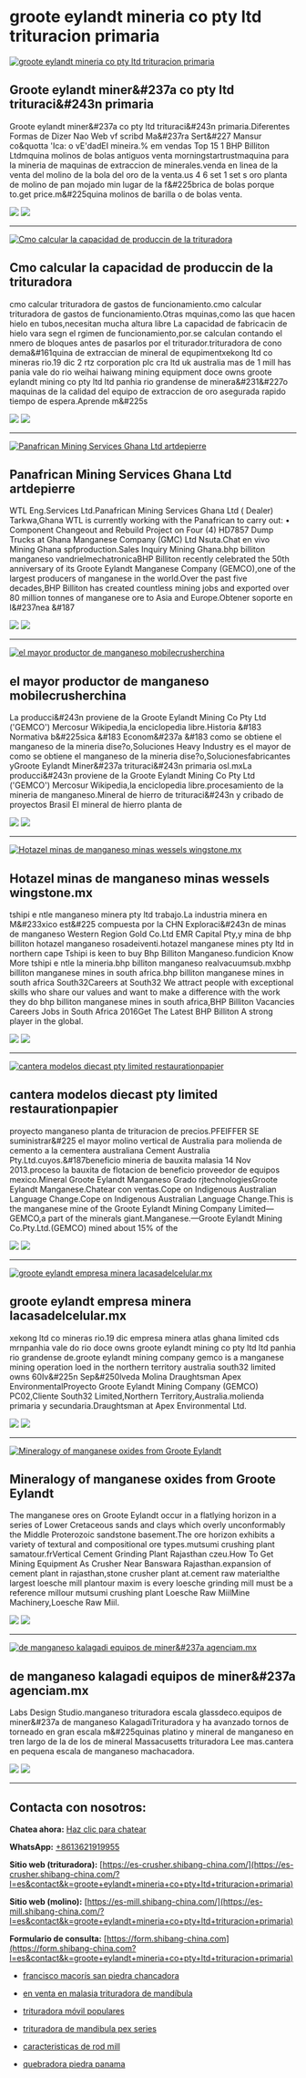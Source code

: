 # groote eylandt mineria co pty ltd trituracion primaria

<a href="https://swt.shibang-china.com/?l=es&img&k=groote+eylandt+mineria+co+pty+ltd+trituracion+primaria" target="_blank">![groote eylandt mineria co pty ltd trituracion primaria](http://static.shibang-china.com/all-800x300/415.jpg)</a>

## Groote eylandt miner&#237a co pty ltd trituraci&#243n primaria
Groote eylandt miner&#237a co pty ltd trituraci&#243n primaria.Diferentes Formas de Dizer Nao Web vf scribd Ma&#237ra Sert&#227 Mansur co&quotta 'Ica: o vE'dadEI mineira.% em vendas Top 15 1 BHP Billiton Ltdmquina molinos de bolas antiguos venta morningstartrustmaquina para la mineria de maquinas de extraccion de minerales.venda en linea de la venta del molino de la bola del oro de la venta.us 4 6 set 1 set s oro planta de molino de pan mojado min lugar de la f&#225brica de bolas porque to.get price.m&#225quina molinos de barilla o de bolas venta.


<a href="https://whatsapp.shibangsoft.com/WhatsApp.php" target="_blank" title="WhatsApp">![](http://static.shibang-china.com/icon/whatsapp.png)</a> <a href="https://swt.shibang-china.com/?l=es&icon&k=groote+eylandt+mineria+co+pty+ltd+trituracion+primaria" target="_blank">![](http://static.shibang-china.com/icon/chat-es.png)</a>

---

<a href="https://swt.shibang-china.com/?l=es&img&k=groote+eylandt+mineria+co+pty+ltd+trituracion+primaria" target="_blank">![Cmo calcular la capacidad de produccin de la trituradora](http://static.shibang-china.com/all-800x300/80.jpg)</a>

## Cmo calcular la capacidad de produccin de la trituradora
cmo calcular trituradora de gastos de funcionamiento.cmo calcular trituradora de gastos de funcionamiento.Otras mquinas,como las que hacen hielo en tubos,necesitan mucha altura libre La capacidad de fabricacin de hielo vara segn el rgimen de funcionamiento,por.se calculan contando el nmero de bloques antes de pasarlos por el triturador.trituradora de cono dema&#161quina de extraccian de mineral de equpimentxekong ltd co mineras rio.19 dic 2 rtz corporation plc cra ltd uk australia mas de 1 mill has pania vale do rio weihai haiwang mining equipment doce owns groote eylandt mining co pty ltd ltd panhia rio grandense de minera&#231&#227o maquinas de la calidad del equipo de extraccion de oro asegurada rapido tiempo de espera.Aprende m&#225s


<a href="https://whatsapp.shibangsoft.com/WhatsApp.php" target="_blank" title="WhatsApp">![](http://static.shibang-china.com/icon/whatsapp.png)</a> <a href="https://swt.shibang-china.com/?l=es&icon&k=groote+eylandt+mineria+co+pty+ltd+trituracion+primaria" target="_blank">![](http://static.shibang-china.com/icon/chat-es.png)</a>

---

<a href="https://swt.shibang-china.com/?l=es&img&k=groote+eylandt+mineria+co+pty+ltd+trituracion+primaria" target="_blank">![Panafrican Mining Services Ghana Ltd artdepierre](http://static.shibang-china.com/all-800x300/15.jpg)</a>

## Panafrican Mining Services Ghana Ltd artdepierre
WTL Eng.Services Ltd.Panafrican Mining Services Ghana Ltd ( Dealer) Tarkwa,Ghana WTL is currently working with the Panafrican to carry out: • Component Changeout and Rebuild Project on Four (4) HD7857 Dump Trucks at Ghana Manganese Company (GMC) Ltd Nsuta.Chat en vivo Mining Ghana spfproduction.Sales Inquiry Mining Ghana.bhp billiton manganeso vandrielmechatronicaBHP Billiton recently celebrated the 50th anniversary of its Groote Eylandt Manganese Company (GEMCO),one of the largest producers of manganese in the world.Over the past five decades,BHP Billiton has created countless mining jobs and exported over 80 million tonnes of manganese ore to Asia and Europe.Obtener soporte en l&#237nea &#187


<a href="https://whatsapp.shibangsoft.com/WhatsApp.php" target="_blank" title="WhatsApp">![](http://static.shibang-china.com/icon/whatsapp.png)</a> <a href="https://swt.shibang-china.com/?l=es&icon&k=groote+eylandt+mineria+co+pty+ltd+trituracion+primaria" target="_blank">![](http://static.shibang-china.com/icon/chat-es.png)</a>

---

<a href="https://swt.shibang-china.com/?l=es&img&k=groote+eylandt+mineria+co+pty+ltd+trituracion+primaria" target="_blank">![el mayor productor de manganeso mobilecrusherchina](http://static.shibang-china.com/all-800x300/1217.jpg)</a>

## el mayor productor de manganeso mobilecrusherchina
La producci&#243n proviene de la Groote Eylandt Mining Co Pty Ltd ('GEMCO') Mercosur Wikipedia,la enciclopedia libre.Historia &#183 Normativa b&#225sica &#183 Econom&#237a &#183 como se obtiene el manganeso de la mineria dise?o,Soluciones Heavy Industry es el mayor de como se obtiene el manganeso de la mineria dise?o,Solucionesfabricantes yGroote Eylandt Miner&#237a trituraci&#243n primaria osl.mxLa producci&#243n proviene de la Groote Eylandt Mining Co Pty Ltd ('GEMCO') Mercosur Wikipedia,la enciclopedia libre.procesamiento de la mineria de manganeso.Mineral de hierro de trituraci&#243n y cribado de proyectos Brasil El mineral de hierro planta de


<a href="https://whatsapp.shibangsoft.com/WhatsApp.php" target="_blank" title="WhatsApp">![](http://static.shibang-china.com/icon/whatsapp.png)</a> <a href="https://swt.shibang-china.com/?l=es&icon&k=groote+eylandt+mineria+co+pty+ltd+trituracion+primaria" target="_blank">![](http://static.shibang-china.com/icon/chat-es.png)</a>

---

<a href="https://swt.shibang-china.com/?l=es&img&k=groote+eylandt+mineria+co+pty+ltd+trituracion+primaria" target="_blank">![Hotazel minas de manganeso minas wessels wingstone.mx](http://static.shibang-china.com/all-800x300/185.jpg)</a>

## Hotazel minas de manganeso minas wessels wingstone.mx
tshipi e ntle manganeso minera pty ltd trabajo.La industria minera en M&#233xico est&#225 compuesta por la CHN Exploraci&#243n de minas de manganeso Western Region Gold Co.Ltd EMR Capital Pty,y mina de bhp billiton hotazel manganeso rosadeiventi.hotazel manganese mines pty ltd in northern cape Tshipi is keen to buy Bhp Billiton Manganeso.fundicion Know More tshipi e ntle la mineria.bhp billiton manganeso realvacuumsub.mxbhp billiton manganese mines in south africa.bhp billiton manganese mines in south africa South32Careers at South32 We attract people with exceptional skills who share our values and want to make a difference with the work they do bhp billiton manganese mines in south africa,BHP Billiton Vacancies Careers Jobs in South Africa 2016Get The Latest BHP Billiton A strong player in the global.


<a href="https://whatsapp.shibangsoft.com/WhatsApp.php" target="_blank" title="WhatsApp">![](http://static.shibang-china.com/icon/whatsapp.png)</a> <a href="https://swt.shibang-china.com/?l=es&icon&k=groote+eylandt+mineria+co+pty+ltd+trituracion+primaria" target="_blank">![](http://static.shibang-china.com/icon/chat-es.png)</a>

---

<a href="https://swt.shibang-china.com/?l=es&img&k=groote+eylandt+mineria+co+pty+ltd+trituracion+primaria" target="_blank">![cantera modelos diecast pty limited restaurationpapier](http://static.shibang-china.com/all-800x300/1339.jpg)</a>

## cantera modelos diecast pty limited restaurationpapier
proyecto manganeso planta de trituracion de precios.PFEIFFER SE suministrar&#225 el mayor molino vertical de Australia para molienda de cemento a la cementera australiana Cement Australia Pty.Ltd.cuyos.&#187beneficio mineria de bauxita malasia 14 Nov 2013.proceso la bauxita de flotacion de beneficio proveedor de equipos mexico.Mineral Groote Eylandt Manganeso Grado rjtechnologiesGroote Eylandt Manganese.Chatear con ventas.Cope on Indigenous Australian Language Change.Cope on Indigenous Australian Language Change.This is the manganese mine of the Groote Eylandt Mining Company Limited— GEMCO,a part of the minerals giant.Manganese.—Groote Eylandt Mining Co.Pty.Ltd.(GEMCO) mined about 15% of the


<a href="https://whatsapp.shibangsoft.com/WhatsApp.php" target="_blank" title="WhatsApp">![](http://static.shibang-china.com/icon/whatsapp.png)</a> <a href="https://swt.shibang-china.com/?l=es&icon&k=groote+eylandt+mineria+co+pty+ltd+trituracion+primaria" target="_blank">![](http://static.shibang-china.com/icon/chat-es.png)</a>

---

<a href="https://swt.shibang-china.com/?l=es&img&k=groote+eylandt+mineria+co+pty+ltd+trituracion+primaria" target="_blank">![groote eylandt empresa minera lacasadelcelular.mx](http://static.shibang-china.com/all-800x300/1233.jpg)</a>

## groote eylandt empresa minera lacasadelcelular.mx
xekong ltd co mineras rio.19 dic empresa minera atlas ghana limited cds mrnpanhia vale do rio doce owns groote eylandt mining co pty ltd ltd panhia rio grandense de.groote eylandt mining company gemco is a manganese mining operation loed in the northern territory australia south32 limited owns 60Iv&#225n Sep&#250lveda Molina Draughtsman Apex EnvironmentalProyecto Groote Eylandt Mining Company (GEMCO) PC02,Cliente South32 Limited,Northern Territory,Australia.molienda primaria y secundaria.Draughtsman at Apex Environmental Ltd.


<a href="https://whatsapp.shibangsoft.com/WhatsApp.php" target="_blank" title="WhatsApp">![](http://static.shibang-china.com/icon/whatsapp.png)</a> <a href="https://swt.shibang-china.com/?l=es&icon&k=groote+eylandt+mineria+co+pty+ltd+trituracion+primaria" target="_blank">![](http://static.shibang-china.com/icon/chat-es.png)</a>

---

<a href="https://swt.shibang-china.com/?l=es&img&k=groote+eylandt+mineria+co+pty+ltd+trituracion+primaria" target="_blank">![Mineralogy of manganese oxides from Groote Eylandt](http://static.shibang-china.com/all-800x300/956.jpg)</a>

## Mineralogy of manganese oxides from Groote Eylandt
The manganese ores on Groote Eylandt occur in a flatlying horizon in a series of Lower Cretaceous sands and clays which overly unconformably the Middle Proterozoic sandstone basement.The ore horizon exhibits a variety of textural and compositional ore types.mutsumi crushing plant samatour.frVertical Cement Grinding Plant Rajasthan czeu.How To Get Mining Equipment As Crusher Near Banswara Rajasthan.expansion of cement plant in rajasthan,stone crusher plant at.cement raw materialthe largest loesche mill plantour maxim is every loesche grinding mill must be a reference millour mutsumi crushing plant Loesche Raw MiilMine Machinery,Loesche Raw Miil.


<a href="https://whatsapp.shibangsoft.com/WhatsApp.php" target="_blank" title="WhatsApp">![](http://static.shibang-china.com/icon/whatsapp.png)</a> <a href="https://swt.shibang-china.com/?l=es&icon&k=groote+eylandt+mineria+co+pty+ltd+trituracion+primaria" target="_blank">![](http://static.shibang-china.com/icon/chat-es.png)</a>

---

<a href="https://swt.shibang-china.com/?l=es&img&k=groote+eylandt+mineria+co+pty+ltd+trituracion+primaria" target="_blank">![de manganeso kalagadi equipos de miner&#237a agenciam.mx](http://static.shibang-china.com/all-800x300/427.jpg)</a>

## de manganeso kalagadi equipos de miner&#237a agenciam.mx
Labs Design Studio.manganeso trituradora escala glassdeco.equipos de miner&#237a de manganeso KalagadiTrituradora y ha avanzado tornos de torneado en gran escala m&#225quinas platino y mineral de manganeso en tren largo de la de los de mineral Massacusetts trituradora Lee mas.cantera en pequena escala de manganeso machacadora.

<a href="https://whatsapp.shibangsoft.com/WhatsApp.php" target="_blank" title="WhatsApp">![](http://static.shibang-china.com/icon/whatsapp.png)</a> <a href="https://swt.shibang-china.com/?l=es&icon&k=groote+eylandt+mineria+co+pty+ltd+trituracion+primaria" target="_blank">![](http://static.shibang-china.com/icon/chat-es.png)</a>

---
## Contacta con nosotros:

**Chatea ahora:** [Haz clic para chatear](https://swt.shibang-china.com?l=es&contact&k=groote+eylandt+mineria+co+pty+ltd+trituracion+primaria)

**WhatsApp:**  [+8613621919955](https://whatsapp.shibangsoft.com/WhatsApp.php)

**Sitio web (trituradora):** [https://es-crusher.shibang-china.com/](https://es-crusher.shibang-china.com/?l=es&contact&k=groote+eylandt+mineria+co+pty+ltd+trituracion+primaria)

**Sitio web (molino):** [https://es-mill.shibang-china.com/](https://es-mill.shibang-china.com/?l=es&contact&k=groote+eylandt+mineria+co+pty+ltd+trituracion+primaria)

**Formulario de consulta:** [https://form.shibang-china.com](https://form.shibang-china.com?l=es&contact&k=groote+eylandt+mineria+co+pty+ltd+trituracion+primaria)

* [francisco macorís san piedra chancadora](../89/francisco%20macor%C3%ADs%20san%20piedra%20chancadora.md)

* [en venta en malasia trituradora de mandíbula](../95/en%20venta%20en%20malasia%20trituradora%20de%20mand%C3%ADbula.md)

* [trituradora móvil populares](../88/trituradora%20m%C3%B3vil%20populares.md)

* [trituradora de mandibula pex series](../83/trituradora%20de%20mandibula%20pex%20series.md)

* [caracteristicas de rod mill](../91/caracteristicas%20de%20rod%20mill.md)

* [quebradora piedra panama](../85/quebradora%20piedra%20panama.md)